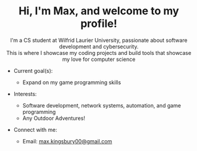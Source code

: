 <h1 align="center"> Hi, I'm Max, and welcome to my profile! </h1>
<div align="center">
I'm a CS student at Wilfrid Laurier University, passionate about software development and cybersecurity. <br>
This is where I showcase my coding projects and build tools that showcase my love for computer science
</div>

- Current goal(s):
    - Expand on my game programming skills

- Interests:
    - Software development, network systems, automation, and game programming
    - Any Outdoor Adventures!

- Connect with me:
    - Email: max.kingsbury00@gmail.com

    


    
